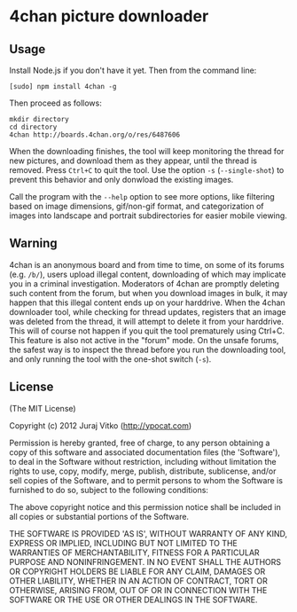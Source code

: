 # 4chan picture downloader

## Usage

Install Node.js if you don't have it yet. Then from the command line:
	
	[sudo] npm install 4chan -g

Then proceed as follows:
	
	mkdir directory
	cd directory
	4chan http://boards.4chan.org/o/res/6487606

When the downloading finishes, the tool will keep monitoring the thread for new pictures, and download them as they appear, until the thread is removed. Press `Ctrl+C` to quit the tool. Use the option `-s` (`--single-shot`) to prevent this behavior and only donwload the existing images.

Call the program with the `--help` option to see more options, like filtering based on image dimensions, gif/non-gif format, and categorization of images into landscape and portrait subdirectories for easier mobile viewing.

## Warning

4chan is an anonymous board and from time to time, on some of its forums (e.g. `/b/`), users upload illegal content, downloading of which may implicate you in a criminal investigation. Moderators of 4chan are promptly deleting such content from the forum, but when you download images in bulk, it may happen that this illegal content ends up on your harddrive.
When the 4chan downloader tool, while checking for thread updates, registers that an image was deleted from the thread, it will attempt to delete it from your harddrive. This will of course not happen if you quit the tool prematurely using Ctrl+C. This feature is also not active in the "forum" mode.
On the unsafe forums, the safest way is to inspect the thread before you run the downloading tool, and only running the tool with the one-shot switch (`-s`).


## License
(The MIT License)

Copyright (c) 2012 Juraj Vitko (http://ypocat.com)

Permission is hereby granted, free of charge, to any person obtaining a copy of this software and associated documentation files (the 'Software'), to deal in the Software without restriction, including without limitation the rights to use, copy, modify, merge, publish, distribute, sublicense, and/or sell copies of the Software, and to permit persons to whom the Software is furnished to do so, subject to the following conditions:

The above copyright notice and this permission notice shall be included in all copies or substantial portions of the Software.

THE SOFTWARE IS PROVIDED 'AS IS', WITHOUT WARRANTY OF ANY KIND, EXPRESS OR IMPLIED, INCLUDING BUT NOT LIMITED TO THE WARRANTIES OF MERCHANTABILITY, FITNESS FOR A PARTICULAR PURPOSE AND NONINFRINGEMENT. IN NO EVENT SHALL THE AUTHORS OR COPYRIGHT HOLDERS BE LIABLE FOR ANY CLAIM, DAMAGES OR OTHER LIABILITY, WHETHER IN AN ACTION OF CONTRACT, TORT OR OTHERWISE, ARISING FROM, OUT OF OR IN CONNECTION WITH THE SOFTWARE OR THE USE OR OTHER DEALINGS IN THE SOFTWARE.